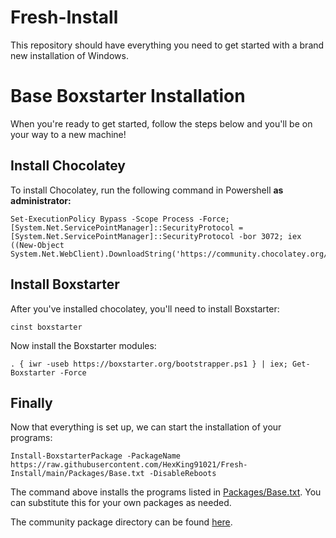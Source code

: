 # Fresh-Install
This repository should have everything you need to get started with a brand new installation of Windows.

# Base Boxstarter Installation

When you're ready to get started, follow the steps below and you'll be on your way to a new machine!

## Install Chocolatey

To install Chocolatey, run the following command in Powershell **as administrator:**
```
Set-ExecutionPolicy Bypass -Scope Process -Force; [System.Net.ServicePointManager]::SecurityProtocol = [System.Net.ServicePointManager]::SecurityProtocol -bor 3072; iex ((New-Object System.Net.WebClient).DownloadString('https://community.chocolatey.org/install.ps1'))
```

## Install Boxstarter
After you've installed chocolatey, you'll need to install Boxstarter:
```
cinst boxstarter
```

Now install the Boxstarter modules:
```
. { iwr -useb https://boxstarter.org/bootstrapper.ps1 } | iex; Get-Boxstarter -Force
```

## Finally
Now that everything is set up, we can start the installation of your programs:

```
Install-BoxstarterPackage -PackageName https://raw.githubusercontent.com/HexKing91021/Fresh-Install/main/Packages/Base.txt -DisableReboots
```

The command above installs the programs listed in [Packages/Base.txt](Packages/Base.txt). You can substitute this for your own packages as needed.

The community package directory can be found [here](https://community.chocolatey.org/packages).
